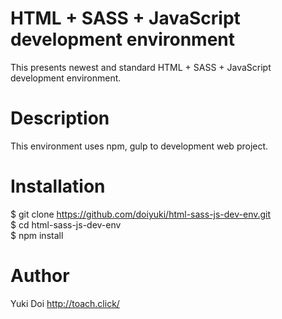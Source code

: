 # HTML + SASS + JavaScript development environment
This presents newest and standard HTML + SASS + JavaScript development environment.  

# Description
This environment uses npm, gulp to development web project.  

# Installation
$ git clone https://github.com/doiyuki/html-sass-js-dev-env.git  
$ cd html-sass-js-dev-env  
$ npm install

# Author
Yuki Doi http://toach.click/